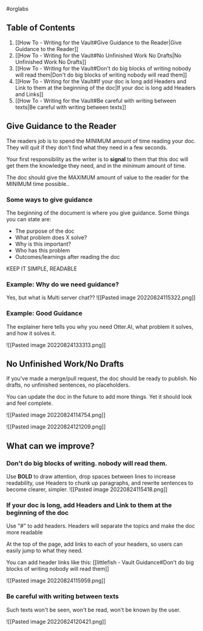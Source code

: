 #orglabs 

## Table of Contents
1. [[How To - Writing for the Vault#Give Guidance to the Reader|Give Guidance to the Reader]]
2. [[How To - Writing for the Vault#No Unfinished Work No Drafts|No Unfinished Work No Drafts]]
3. [[How To - Writing for the Vault#Don't do big blocks of writing nobody will read them|Don't do big blocks of writing nobody will read them]]
4. [[How To - Writing for the Vault#If your doc is long add Headers and Link to them at the beginning of the doc|If your doc is long add Headers and Links]]
5. [[How To - Writing for the Vault#Be careful with writing between texts|Be careful with writing between texts]]


## Give Guidance to the Reader
The readers job is to spend the MINIMUM amount of time reading your doc. They will quit if they don't find what they need in a few seconds. 

Your first responsibility as the writer is to **signal** to them that this doc will get them the knowledge they need, and in the minimum amount of time.

The doc should give the MAXIMUM amount of value to the reader for the MINIMUM time possible..

### Some ways to give guidance
The beginning of the document is where you give guidance. Some things you can state are:
- The purpose of the doc
- What problem does X solve?
- Why is this important?
- Who has this problem
- Outcomes/learnings after reading the doc

KEEP IT SIMPLE, READABLE

### Example: Why do we need guidance?
Yes, but what is Multi server chat??
![[Pasted image 20220824115322.png]]

### Example: Good Guidance
The explainer here tells you why you need Otter.AI, what problem it solves, and how it solves it. 

![[Pasted image 20220824133313.png]]
## No Unfinished Work/No Drafts 
If you've made a merge/pull request, the doc should be ready to publish. No drafts, no unfinished sentences, no placeholders.

You can update the doc in the future to add more things. Yet it should look and feel complete.

![[Pasted image 20220824114754.png]]

![[Pasted image 20220824121209.png]]
## What can we improve?

### Don't do big blocks of writing. nobody will read them. 
Use **BOLD** to draw attention, drop spaces between lines to increase readability, use Headers to chunk up paragraphs, and rewrite sentences to become clearer, simpler.
![[Pasted image 20220824115418.png]]


### If your doc is long, add Headers and Link to them at the beginning of the doc
Use "#" to add headers. Headers will separate the topics and make the doc more readable

At the top of the page, add links to each of your headers, so users can easily jump to what they need.

You can add header links like this: [[littlefish - Vault Guidance#Don't do big blocks of writing nobody will read them]]


![[Pasted image 20220824115959.png]]


### Be careful with writing between texts
Such texts won't be seen, won't be read, won't be known by the user. 

![[Pasted image 20220824120421.png]]

